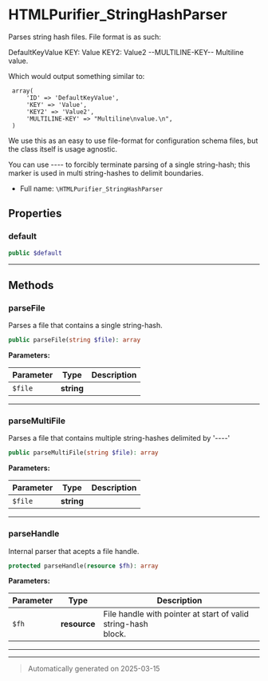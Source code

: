 
# HTMLPurifier_StringHashParser

Parses string hash files. File format is as such:

DefaultKeyValue
     KEY: Value
     KEY2: Value2
     --MULTILINE-KEY--
     Multiline
     value.

Which would output something similar to:

     array(
         'ID' => 'DefaultKeyValue',
         'KEY' => 'Value',
         'KEY2' => 'Value2',
         'MULTILINE-KEY' => "Multiline\nvalue.\n",
     )

We use this as an easy to use file-format for configuration schema
files, but the class itself is usage agnostic.

You can use ---- to forcibly terminate parsing of a single string-hash;
this marker is used in multi string-hashes to delimit boundaries.

* Full name: `\HTMLPurifier_StringHashParser`



## Properties


### default



```php
public $default
```






***

## Methods


### parseFile

Parses a file that contains a single string-hash.

```php
public parseFile(string $file): array
```








**Parameters:**

| Parameter | Type | Description |
|-----------|------|-------------|
| `$file` | **string** |  |





***

### parseMultiFile

Parses a file that contains multiple string-hashes delimited by '----'

```php
public parseMultiFile(string $file): array
```








**Parameters:**

| Parameter | Type | Description |
|-----------|------|-------------|
| `$file` | **string** |  |





***

### parseHandle

Internal parser that acepts a file handle.

```php
protected parseHandle(resource $fh): array
```








**Parameters:**

| Parameter | Type | Description |
|-----------|------|-------------|
| `$fh` | **resource** | File handle with pointer at start of valid string-hash<br />block. |





***


***
> Automatically generated on 2025-03-15
